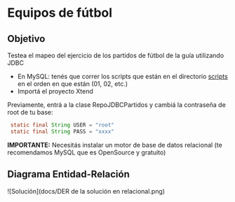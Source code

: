 # Equipos de fútbol

## Objetivo

Testea el mapeo del ejercicio de los partidos de fútbol de la guía utilizando JDBC

* En MySQL: tenés que correr los scripts que están en el directorio [scripts](scripts/) en el orden en que están (01, 02, etc.)
* Importá el proyecto Xtend 
 
 Previamente, entrá a la clase RepoJDBCPartidos y cambiá la contraseña de root de tu base: 
 
``` java
 static final String USER = "root"
 static final String PASS = "xxxx"
```

**IMPORTANTE:** Necesitás instalar un motor de base de datos relacional (te recomendamos MySQL que es OpenSource y gratuito)

## Diagrama Entidad-Relación

![Solución](docs/DER de la solución en relacional.png)
